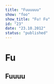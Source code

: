 ```yaml
---
title: "Fuuuuuu"
show: "foo"
show_title: "Fu! Fu"
id: "23"
date: "23.10.2012"
status: "published"
---
```

# Fu

## Fuuuu
